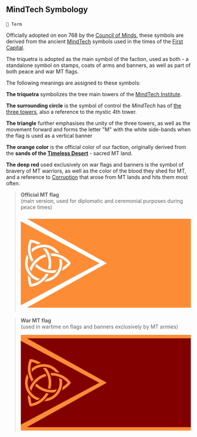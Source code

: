 ## MindTech Symbology

`📑 Term`

Officially adopted on eon 768 by the [Council of Minds](../refs/council_of_minds.md), these symbols are derived from the ancient [MindTech](../refs/mindtech_institute.md) symbols used in the times of the [First Capital](../refs/first_capital.md).

The triquetra is adopted as the main symbol of the faction, used as both - a standalone symbol on stamps, coats of arms and banners, as well as part of both peace and war MT flags.

The following meanings are assigned to these symbols:

**The triquetra** symbolizes the tree main towers of the [MindTech Institute](../refs/mindtech_institute.md).

**The surrounding circle** is the symbol of control the _MindTech_ has of [the three towers](../refs/institute_fortress_inner.md), also a reference to the mystic 4th tower.

**The triangle** further emphasises the unity of the three towers, as well as the movement forward and forms the letter "M" with the white side-bands when the flag is used as a vertical banner

**The orange color** is the official color of our faction, originally derived from the **sands of the [Timeless Desert](../refs/timeless_desert.md)** - sacred MT land.

**The deep red** used exclusively on war flags and banners is the symbol of bravery of MT warriors, as well as the color of the blood they shed for MT, and a reference to [Corruption](../refs/corruption.md) that arose from MT lands and hits them most often.

> **Official MT flag**  
> (main version, used for diplomatic and ceremonial purposes during peace times)
> 
> ![MindTech Peace Flag](../refs/img/mt_peace_flag.png)

> **War MT flag**  
> (used in wartime on flags and banners exclusively by MT armies) 
> 
> ![MindTech War Flag](../refs/img/mt_war_flag.png)


<!---
keywords:  mt, flag, banner, triquetra
aliases: MindTech Triquetra, MindTech Flags, MindTech Banners
-->
